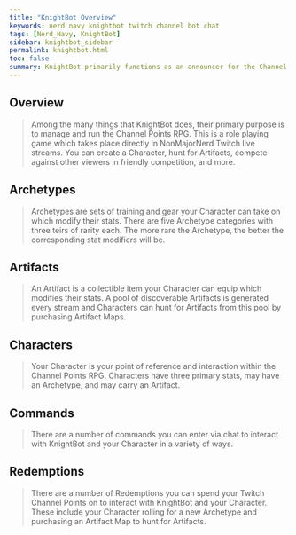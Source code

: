 ```yaml
---
title: "KnightBot Overview"
keywords: nerd navy knightbot twitch channel bot chat
tags: [Nerd_Navy, KnightBot]
sidebar: knightbot_sidebar
permalink: knightbot.html
toc: false
summary: KnightBot primarily functions as an announcer for the Channel Points RPG where you can create a Character, hunt for Artifacts, and compete against your friends in the twitch chat.
---
```


## Overview

> Among the many things that KnightBot does, their primary purpose is to manage and run the Channel Points RPG. This is a role playing game which takes place directly in NonMajorNerd Twitch live streams. You can create a Character, hunt for Artifacts, compete against other viewers in friendly competition, and more.

## Archetypes

> Archetypes are sets of training and gear your Character can take on which modify their stats. There are five Archetype categories with three teirs of rarity each. The more rare the Archetype, the better the corresponding stat modifiers will be.

## Artifacts

> An Artifact is a collectible item your Character can equip which modifies their stats. A pool of discoverable Artifacts is generated every stream and Characters can hunt for Artifacts from this pool by purchasing Artifact Maps.

## Characters

> Your Character is your point of reference and interaction within the Channel Points RPG. Characters have three primary stats, may have an Archetype, and may carry an Artifact.

## Commands

> There are a number of commands you can enter via chat to interact with KnightBot and your Character in a variety of ways.

## Redemptions

> There are a number of Redemptions you can spend your Twitch Channel Points on to interact with KnightBot and your Character. These include your Character rolling for a new Archetype and purchasing an Artifact Map to hunt for Artifacts.